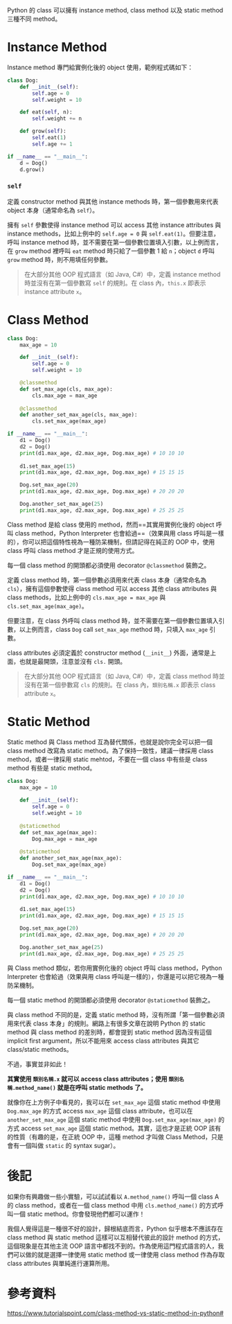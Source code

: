 Python 的 class 可以擁有 instance method, class method 以及 static method 三種不同 method。

# Instance Method

Instance method 專門給實例化後的 object 使用，範例程式碼如下：

```Python
class Dog:
    def __init__(self):
        self.age = 0
        self.weight = 10

    def eat(self, n):
        self.weight += n

    def grow(self):
        self.eat(1)
        self.age += 1

if __name__ == "__main__":
    d = Dog()
    d.grow()
```

### `self`

定義 constructor method 與其他 instance methods 時，第一個參數用來代表 object 本身（通常命名為 `self`）。

擁有 `self` 參數使得 instance method 可以 access 其他 instance attributes 與 instance methods，比如上例中的 `self.age = 0` 與 `self.eat(1)`。但要注意，呼叫 instance method 時，並不需要在第一個參數位置填入引數，以上例而言，在 `grow` method 裡呼叫 `eat` method 時只給了一個參數 1 給 `n`；object `d` 呼叫 `grow` method 時，則不用填任何參數。

>在大部分其他 OOP 程式語言（如 Java, C#）中，定義 instance method 時並沒有在第一個參數寫 `self` 的規則。在 class 內，`this.x` 即表示 instance attribute `x`。

# Class Method

```Python
class Dog:
    max_age = 10

    def __init__(self):
        self.age = 0
        self.weight = 10

    @classmethod
    def set_max_age(cls, max_age):
        cls.max_age = max_age
    
    @classmethod
    def another_set_max_age(cls, max_age):
        cls.set_max_age(max_age)

if __name__ == "__main__":
    d1 = Dog()
    d2 = Dog()
    print(d1.max_age, d2.max_age, Dog.max_age) # 10 10 10
    
    d1.set_max_age(15)
    print(d1.max_age, d2.max_age, Dog.max_age) # 15 15 15

    Dog.set_max_age(20)
    print(d1.max_age, d2.max_age, Dog.max_age) # 20 20 20

    Dog.another_set_max_age(25)
    print(d1.max_age, d2.max_age, Dog.max_age) # 25 25 25
```

Class method 是給 class 使用的 method，然而==其實用實例化後的 object 呼叫 class method，Python Interpreter 也會給過==（效果與用 class 呼叫是一樣的），你可以把這個特性視為一種防呆機制，但請記得在純正的 OOP 中，使用 class 呼叫 class method 才是正規的使用方式。

每一個 class method 的開頭都必須使用 decorator `@classmethod` 裝飾之。

定義 class method 時，第一個參數必須用來代表 class 本身（通常命名為 `cls`），擁有這個參數使得 class method 可以 access 其他 class attributes 與 class methods，比如上例中的 `cls.max_age = max_age` 與 `cls.set_max_age(max_age)`。

但要注意，在 class 外呼叫 class method 時，並不需要在第一個參數位置填入引數，以上例而言，class `Dog` call `set_max_age` method 時，只填入 `max_age` 引數。

class attributes 必須定義於 constructor method (`__init__`) 外面，通常是上面，也就是最開頭，注意並沒有 `cls.` 開頭。

>在大部分其他 OOP 程式語言（如 Java, C#）中，定義 class method 時並沒有在第一個參數寫 `cls` 的規則。在 class 內，`類別名稱.x` 即表示 class attribute `x`。

# Static Method

Static method 與 Class method 互為替代關係，也就是說你完全可以把一個 class method 改寫為 static method。為了保持一致性，建議一律採用 class method，或者一律採用 static mehtod，不要在一個 class 中有些是 class method 有些是 static method。

```Python
class Dog:
    max_age = 10
    
    def __init__(self):
        self.age = 0
        self.weight = 10
    
    @staticmethod
    def set_max_age(max_age):
        Dog.max_age = max_age
    
    @staticmethod
    def another_set_max_age(max_age):
        Dog.set_max_age(max_age)

if __name__ == "__main__":
    d1 = Dog()
    d2 = Dog()
    print(d1.max_age, d2.max_age, Dog.max_age) # 10 10 10
    
    d1.set_max_age(15)
    print(d1.max_age, d2.max_age, Dog.max_age) # 15 15 15

    Dog.set_max_age(20)
    print(d1.max_age, d2.max_age, Dog.max_age) # 20 20 20

    Dog.another_set_max_age(25)
    print(d1.max_age, d2.max_age, Dog.max_age) # 25 25 25
```

與 Class method 類似，若你用實例化後的 object 呼叫 class method，Python Interpreter 也會給過（效果與用 class 呼叫是一樣的），你還是可以把它視為一種防呆機制。

每一個 static method 的開頭都必須使用 decorator `@staticmethod` 裝飾之。

與 class method 不同的是，定義 static method 時，沒有所謂「第一個參數必須用來代表 class 本身」的規則。網路上有很多文章在說明 Python 的 static method 與 class method 的差別時，都會提到 static method 因為沒有這個 implicit first argument，所以不能用來 access class attributes 與其它 class/static methods。

不過，事實並非如此！

**其實使用 `類別名稱.x` 就可以 access class attributes；使用 `類別名稱.method_name()` 就是在呼叫 static methods 了。**

就像你在上方例子中看見的，我可以在 `set_max_age` 這個 static method 中使用 `Dog.max_age` 的方式 access `max_age` 這個 class attribute，也可以在 `another_set_max_age` 這個 static method 中使用 `Dog.set_max_age(max_age)` 的方式 access `set_max_age` 這個 static method。其實，這也才是正統 OOP 該有的性質（有趣的是，在正統 OOP 中，這種 method 才叫做 Class Method，只是會有一個叫做 `static` 的 syntax sugar）。

# 後記

如果你有興趣做一些小實驗，可以試試看以 `A.method_name()` 呼叫一個 class A  的 class method，或者在一個 class method 中用 `cls.method_name()` 的方式呼叫一個 static method。你會發現他們都可以運作！

我個人覺得這是一種很不好的設計，歸根結底而言，Python 似乎根本不應該存在 class method 與 static method 這樣可以互相替代彼此的設計 method 的方式，這個現象是在其他主流 OOP 語言中都找不到的。作為使用這門程式語言的人，我們可以做的就是選擇一律使用 static method 或一律使用 class method 作為存取 class attributes 與單純進行運算所用。

# 參考資料

<https://www.tutorialspoint.com/class-method-vs-static-method-in-python#>

